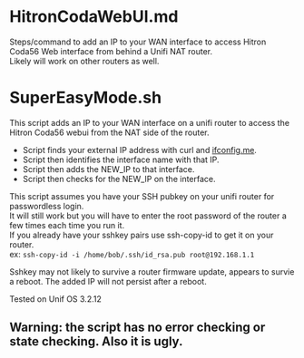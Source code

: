 # HitronCodaWebUI.md 
Steps/command to add an IP to your WAN interface to access Hitron Coda56 Web interface from behind a Unifi NAT router.  
Likely will work on other routers as well. 

# SuperEasyMode.sh

This script adds an IP to your WAN interface on a unifi router to access the Hitron Coda56 webui from the NAT side of the router.

- Script finds your external IP address with curl and [ifconfig.me](https://ifconfig.me).
- Script then identifies the interface name with that IP. 
- Script then adds the NEW_IP to that interface.   
- Script then checks for the NEW_IP on the interface.

This script assumes you have your SSH pubkey on your unifi router for passwordless login.  
It will still work but you will have to enter the root password of the router a few times each time you run it.   
If you already have your sshkey pairs use ssh-copy-id to get it on your router.  
ex: `ssh-copy-id -i /home/bob/.ssh/id_rsa.pub root@192.168.1.1`  

Sshkey may not likely to survive a router firmware update, appears to survie a reboot. 
The added IP will not persist after a reboot.

Tested on Unif OS 3.2.12  

## Warning: the script has no error checking or state checking. Also it is ugly.
